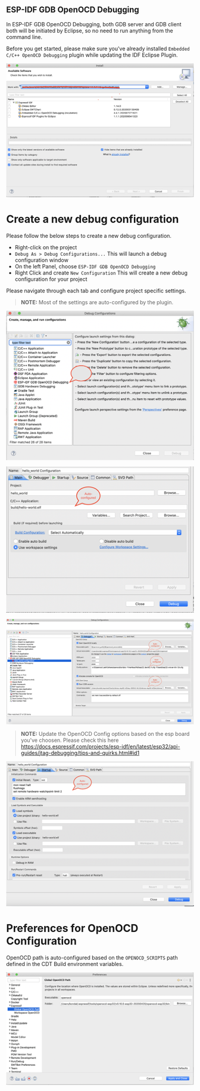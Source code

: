 ## ESP-IDF GDB OpenOCD Debugging
In ESP-IDF GDB OpenOCD Debugging, both GDB server and GDB client both will be initiated by Eclipse, so no need to run anything from the command line.

Before you get started, please make sure you've already installed `Embedded C/C++ OpenOCD Debugging` plugin while updating the IDF Eclipse Plugin.

![](images/OpenOCDDebug_1.png)

# Create a new debug configuration
Please follow the below steps to create a new debug configuration.
* Right-click on the project
* `Debug As > Debug Configurations...` This will launch a debug configuration window
* On the left Panel, choose `ESP-IDF GDB OpenOCD Debugging`
* Right Click and create `New Configuration` This will create a new debug configuration for your project

Please navigate through each tab and configure project specific settings. 
> **NOTE:**  Most of the settings are auto-configured by the plugin.

![](images/OpenOCDDebug_4.png)

![](images/OpenOCDDebug_5.png)

![](images/OpenOCDDebug_6.png)

> **NOTE:**  Update the OpenOCD Config options based on the esp board you've choosen. Please check this here https://docs.espressif.com/projects/esp-idf/en/latest/esp32/api-guides/jtag-debugging/tips-and-quirks.html#id1

![](images/OpenOCDDebug_7.png)


# Preferences for OpenOCD Configuration
OpenOCD path is auto-configured based on the `OPENOCD_SCRIPTS` path defined in the CDT Build environment variables.

![](images/OpenOCDDebug_2.png)